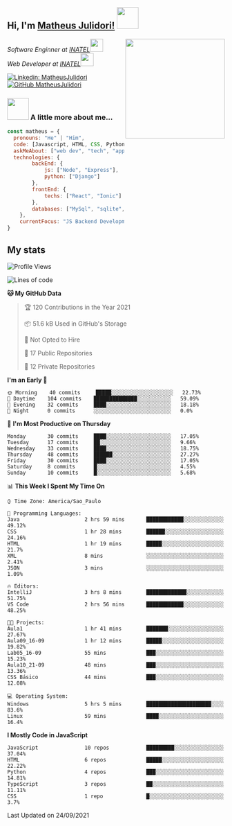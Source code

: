 <h2> Hi, I'm <a href="https://matheusjulidori.github.io" target="_blank">Matheus Julidori!</a> <img src="https://media.giphy.com/media/12oufCB0MyZ1Go/giphy.gif" width="50"></h2>
<img align='right' src="https://media.giphy.com/media/M9gbBd9nbDrOTu1Mqx/giphy.gif" width="230">
<p><em>Software Enginner at <a href="http://www.inatel.br" target="_blank">INATEL</a><img src="https://media.giphy.com/media/fYSnHlufseco8Fh93Z/giphy.gif" width="30"></br>
  Web Developer at <a href="http://www.inatel.br" target="_blank">INATEL</a><img src="https://media.giphy.com/media/WUlplcMpOCEmTGBtBW/giphy.gif" width="30"> 
</em></p>

[![Linkedin: MatheusJulidori](https://img.shields.io/badge/-MatheusJulidori-blue?style=flat-square&logo=Linkedin&logoColor=white&link=https://www.linkedin.com/in/MatheusJulidori/)](https://www.linkedin.com/in/MatheusJulidori/)
[![GitHub MatheusJulidori](https://img.shields.io/github/followers/matheusjulidori?label=follow&style=social)](https://github.com/MatheusJulidori)


### <img src="https://media.giphy.com/media/VgCDAzcKvsR6OM0uWg/giphy.gif" width="50"> A little more about me...  

```javascript
const matheus = {
  pronouns: "He" | "Him",
  code: [Javascript, HTML, CSS, Python, Java, C++, C],
  askMeAbout: ["web dev", "tech", "app dev", "games"],
  technologies: {
        backEnd: {
            js: ["Node", "Express"],
            python: ["Django"]
        },
        frontEnd: {
            techs: ["React", "Ionic"]
        },
        databases: ["MySql", "sqlite","PostgreSQL"],
    },
    currentFocus: "JS Backend Development",
}
```
<h2>My stats</h2>

<!--START_SECTION:waka-->
![Profile Views](http://img.shields.io/badge/Profile%20Views-11-blue)

![Lines of code](https://img.shields.io/badge/From%20Hello%20World%20I%27ve%20Written-493978%20lines%20of%20code-blue)

**🐱 My GitHub Data** 

> 🏆 120 Contributions in the Year 2021
 > 
> 📦 51.6 kB Used in GitHub's Storage 
 > 
> 🚫 Not Opted to Hire
 > 
> 📜 17 Public Repositories 
 > 
> 🔑 12 Private Repositories  
 > 
**I'm an Early 🐤** 

```text
🌞 Morning    40 commits     █████░░░░░░░░░░░░░░░░░░░░   22.73% 
🌆 Daytime    104 commits    ██████████████░░░░░░░░░░░   59.09% 
🌃 Evening    32 commits     ████░░░░░░░░░░░░░░░░░░░░░   18.18% 
🌙 Night      0 commits      ░░░░░░░░░░░░░░░░░░░░░░░░░   0.0%

```
📅 **I'm Most Productive on Thursday** 

```text
Monday       30 commits     ████░░░░░░░░░░░░░░░░░░░░░   17.05% 
Tuesday      17 commits     ██░░░░░░░░░░░░░░░░░░░░░░░   9.66% 
Wednesday    33 commits     ████░░░░░░░░░░░░░░░░░░░░░   18.75% 
Thursday     48 commits     ██████░░░░░░░░░░░░░░░░░░░   27.27% 
Friday       30 commits     ████░░░░░░░░░░░░░░░░░░░░░   17.05% 
Saturday     8 commits      █░░░░░░░░░░░░░░░░░░░░░░░░   4.55% 
Sunday       10 commits     █░░░░░░░░░░░░░░░░░░░░░░░░   5.68%

```


📊 **This Week I Spent My Time On** 

```text
⌚︎ Time Zone: America/Sao_Paulo

💬 Programming Languages: 
Java                     2 hrs 59 mins       ████████████░░░░░░░░░░░░░   49.12% 
CSS                      1 hr 28 mins        ██████░░░░░░░░░░░░░░░░░░░   24.16% 
HTML                     1 hr 19 mins        █████░░░░░░░░░░░░░░░░░░░░   21.7% 
XML                      8 mins              ░░░░░░░░░░░░░░░░░░░░░░░░░   2.41% 
JSON                     3 mins              ░░░░░░░░░░░░░░░░░░░░░░░░░   1.09%

🔥 Editors: 
IntelliJ                 3 hrs 8 mins        █████████████░░░░░░░░░░░░   51.75% 
VS Code                  2 hrs 56 mins       ████████████░░░░░░░░░░░░░   48.25%

🐱‍💻 Projects: 
Aula1                    1 hr 41 mins        ███████░░░░░░░░░░░░░░░░░░   27.67% 
Aula09_16-09             1 hr 12 mins        █████░░░░░░░░░░░░░░░░░░░░   19.82% 
Lab05_16-09              55 mins             ███░░░░░░░░░░░░░░░░░░░░░░   15.23% 
Aula10_21-09             48 mins             ███░░░░░░░░░░░░░░░░░░░░░░   13.36% 
CSS Básico               44 mins             ███░░░░░░░░░░░░░░░░░░░░░░   12.08%

💻 Operating System: 
Windows                  5 hrs 5 mins        █████████████████████░░░░   83.6% 
Linux                    59 mins             ████░░░░░░░░░░░░░░░░░░░░░   16.4%

```

**I Mostly Code in JavaScript** 

```text
JavaScript               10 repos            █████████░░░░░░░░░░░░░░░░   37.04% 
HTML                     6 repos             █████░░░░░░░░░░░░░░░░░░░░   22.22% 
Python                   4 repos             ███░░░░░░░░░░░░░░░░░░░░░░   14.81% 
TypeScript               3 repos             ██░░░░░░░░░░░░░░░░░░░░░░░   11.11% 
CSS                      1 repo              █░░░░░░░░░░░░░░░░░░░░░░░░   3.7%

```



 Last Updated on 24/09/2021
<!--END_SECTION:waka-->
